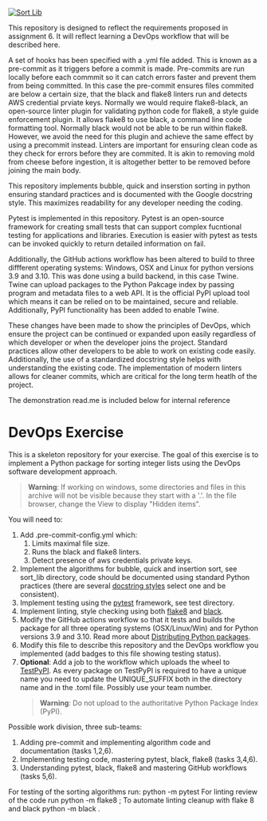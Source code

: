[![Sort Lib](https://github.com/SamWaggoner/python_package_example/actions/workflows/main.yml/badge.svg)](https://github.com/SamWaggoner/python_package_example/actions/workflows/main.yml)

This repository is designed to reflect the requirements proposed in assignment 6. It will reflect learning a DevOps workflow that will be described here.

A set of hooks has been specified with a .yml file added. This is known as a pre-commit as it triggers before a commit is made. Pre-commits are run locally before each commmit so it can catch errors faster and prevent them from being committed.
In this case the pre-commit ensures files commited are below a certain size, that the black and flake8 linters run and detects AWS credential prviate keys.
Normally we would require flake8-black, an open-source linter plugin for validating python code for flake8, a style guide enforcement plugin. It allows flake8 to use black, a command line code formatting tool. Normally black would not be able to be run within flake8. However, we avoid the need for this plugin and achieve the same effect by using a precommit instead.
Linters are important for ensuring clean code as they check for errors before they are commited. It is akin to removing mold from cheese before ingestion, it is altogether better to be removed before joining the main body.

This repository implements bubble, quick and inserstion sorting in python ensuring standard practices and is documented with the Google docstring style. This maximizes readability for any developer needing the coding.

Pytest is implemented in this repository. Pytest is an open-source framework for creating small tests that can support complex fucntional testing for applications and libraries. Execution is easier with pytest as tests can be invoked quickly to return detailed information on fail.

Additionally, the GitHub actions workflow has been altered to build to three diffferent operating systems: Windows, OSX and Linux for python versions 3.9 and 3.10. This was done using a build backend, in this case Twine. Twine can upload packages to the Python Pakcage index by passing program and metadata files to a web API. It is the official PyPI upload tool which means it can be relied on to be maintained, secure and reliable. Additionally, PyPI functionality has been added to enable Twine.

These changes have been made to show the principles of DevOps, which ensure the project can be continued or expanded upon easily regardless of which developer or when the developer joins the project. Standard practices allow other developers to be able to work on existing code easily. Additionally, the use of a standardized docstring style helps with understanding the existing code. The implementation of modern linters allows for cleaner commits, which are critical for the long term heatlh of the project.








The demonstration read.me is included below for internal reference
# DevOps Exercise

This is a skeleton repository for your exercise. 
The goal of this exercise is to implement a Python package for sorting integer 
lists using the DevOps software development approach.

> **Warning**: If working on windows, some directories and files in this archive
will not be visible because they start with a '.'. In the file browser, change 
the View to display "Hidden items".

You will need to:
1. Add .pre-commit-config.yml which:  
    1. Limits maximal file size.
    1. Runs the black and flake8 linters.
    1. Detect presence of aws credentials private keys.    
2. Implement the algorithms for bubble, quick and insertion sort, see sort_lib directory,
code should be documented using standard Python practices (there are several [docstring 
styles](https://stackoverflow.com/questions/3898572/what-is-the-standard-python-docstring-format)
select one and be consistent).
3. Implement testing using the [pytest](https://docs.pytest.org/en/6.2.x/) framework, see test directory.
4. Implement linting, style checking using both [flake8](https://flake8.pycqa.org/en/latest/) and 
[black](https://black.readthedocs.io/en/stable/). 
5. Modify the GitHub actions workflow so that it tests and builds the package for all 
three operating systems (OSX/Linux/Win) and for Python versions 3.9 and 3.10. Read more about [Distributing Python packages](https://docs.python.org/3/distributing/index.html).
6. Modify this file to describe this repository and the DevOps workflow you implemented (add badges to this file showing testing status).
7. **Optional**: Add a job to the workflow which uploads the wheel to [TestPyPI](https://test.pypi.org/). As every package on TestPyPI is required to have a unique name you need to update the UNIQUE_SUFFIX both in the directory name and in the .toml file. Possibly use your team number.
    >**Warning**: Do not upload to the authoritative Python Package Index (PyPI).  


Possible work division, three sub-teams:
1. Adding pre-commit and implementing algorithm code and documentation (tasks 1,2,6).
1. Implementing testing code, mastering pytest, black, flake8 (tasks 3,4,6).
1. Understanding pytest, black, flake8 and mastering GitHub workflows (tasks 5,6).



For testing of the sorting algorithms run: python -m pytest 
For linting review of the code run python -m flake8 ; 
To automate linting cleanup with flake 8 and black python -m black .

